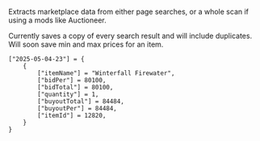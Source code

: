 Extracts marketplace data from either page searches, or a whole scan if using a mods like Auctioneer. 

Currently saves a copy of every search result and will include duplicates. Will soon save min and max prices for an item. 


```
["2025-05-04-23"] = {
	{
		["itemName"] = "Winterfall Firewater",
		["bidPer"] = 80100,
		["bidTotal"] = 80100,
		["quantity"] = 1,
		["buyoutTotal"] = 84484,
		["buyoutPer"] = 84484,
		["itemId"] = 12820,
	}
}
```
